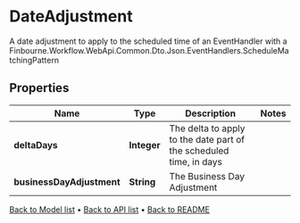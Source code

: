 

# DateAdjustment

A date adjustment to apply to the scheduled time of an EventHandler with a Finbourne.Workflow.WebApi.Common.Dto.Json.EventHandlers.ScheduleMatchingPattern

## Properties

| Name | Type | Description | Notes |
|------------ | ------------- | ------------- | -------------|
|**deltaDays** | **Integer** | The delta to apply to the date part of the scheduled time, in days |  |
|**businessDayAdjustment** | **String** | The Business Day Adjustment |  |



[Back to Model list](../README.md#documentation-for-models) &#8226; [Back to API list](../README.md#documentation-for-api-endpoints) &#8226; [Back to README](../README.md)


